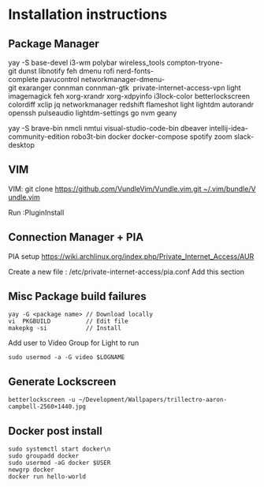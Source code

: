 # Installation instructions

## Package Manager

yay -S base-devel i3-wm polybar wireless_tools compton-tryone-git dunst libnotify feh dmenu rofi nerd-fonts-complete pavucontrol networkmanager-dmenu-git exaranger connman connman-gtk  private-internet-access-vpn light imagemagick feh xorg-xrandr xorg-xdpyinfo i3lock-color betterlockscreen colordiff xclip jq networkmanager redshift flameshot light lightdm autorandr openssh pulseaudio lightdm-settings go nvm geany

yay -S brave-bin nmcli nmtui visual-studio-code-bin dbeaver intellij-idea-community-edition robo3t-bin docker docker-compose spotify zoom slack-desktop

## VIM

VIM: git clone https://github.com/VundleVim/Vundle.vim.git ~/.vim/bundle/Vundle.vim

Run :PluginInstall


## Connection Manager + PIA

PIA setup
https://wiki.archlinux.org/index.php/Private_Internet_Access/AUR

Create a new file : /etc/private-internet-access/pia.conf
Add this section

## Misc Package build failures

```
yay -G <package name> // Download locally 
vi  PKGBUILD          // Edit file
makepkg -si           // Install
```

Add user to Video Group for Light to run

```
sudo usermod -a -G video $LOGNAME
```

## Generate Lockscreen

```
betterlockscreen -u ~/Development/Wallpapers/trillectro-aaron-campbell-2560×1440.jpg
```

## Docker post install
```
sudo systemctl start docker\n
sudo groupadd docker
sudo usermod -aG docker $USER
newgrp docker 
docker run hello-world
```
